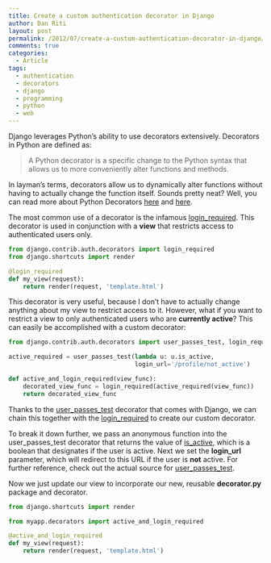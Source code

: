```yaml
---
title: Create a custom authentication decorator in Django
author: Dan Riti
layout: post
permalink: /2012/07/create-a-custom-authentication-decorator-in-django/
comments: true
categories:
  - Article
tags:
  - authentication
  - decorators
  - django
  - programming
  - python
  - web
---
```

Django leverages Python&#8217;s ability to use decorators extensively. Decorators in Python are defined as:

> A Python decorator is a specific change to the Python syntax that allows us to more conveniently alter functions and methods.

In layman&#8217;s terms, decorators allow us to dynamically alter functions without having to actually change the function itself. Sounds pretty neat? Well, you can read more about Python Decorators [here][1] and [here][2].

The most common use of a decorator is the infamous [login_required][3]. This decorator is used in conjunction with a **view** that restricts access to authenticated users only.

```python
from django.contrib.auth.decorators import login_required
from django.shortcuts import render

@login_required
def my_view(request):
    return render(request, 'template.html')
```

This decorator is very useful, because I don&#8217;t have to actually change anything about my view to restrict access to it. However, what if you want to restrict a view to only authenticated users who are **currently active**? This can easily be accomplished with a custom decorator:

```python decorator.py https://gist.github.com/danriti/3156492#file-decorator-py View Gist
from django.contrib.auth.decorators import user_passes_test, login_required

active_required = user_passes_test(lambda u: u.is_active,
                                   login_url='/profile/not_active')

def active_and_login_required(view_func):
    decorated_view_func = login_required(active_required(view_func))
    return decorated_view_func
```

Thanks to the [user\_passes\_test][4] decorator that comes with Django, we can chain this together with the [login_required][3] to create our custom decorator.

To break it down further, we pass an anonymous function into the user\_passes\_test decorator that returns the value of [is_active][5], which is a boolean that designates if the user is active. Next we set the **login_url** parameter, which will redirect to this URL if the user is **not** active. For further reference, check out the actual source for [user\_passes\_test][6].

Now we just update our view to incorporate our new, reusable **decorator.py** package and decorator.

```python
from django.shortcuts import render

from myapp.decorators import active_and_login_required

@active_and_login_required
def my_view(request):
    return render(request, 'template.html')
```

 [1]: http://wiki.python.org/moin/PythonDecorators
 [2]: http://stackoverflow.com/questions/739654/understanding-python-decorators
 [3]: https://docs.djangoproject.com/en/1.3//topics/auth/#the-login-required-decorator
 [4]: https://docs.djangoproject.com/en/dev/topics/auth/#limiting-access-to-logged-in-users-that-pass-a-test
 [5]: https://docs.djangoproject.com/en/dev/topics/auth/#fields
 [6]: https://github.com/django/django/blob/master/django/contrib/auth/decorators.py
